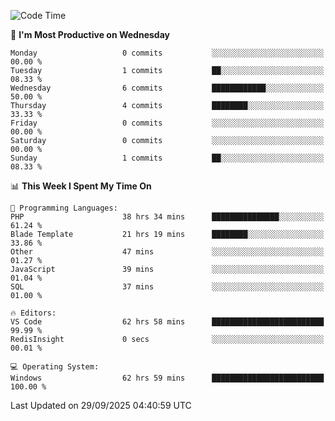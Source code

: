 <!--START_SECTION:waka-->
![Code Time](http://img.shields.io/badge/Code%20Time-5%2C990%20hrs%2050%20mins-blue)

📅 **I'm Most Productive on Wednesday** 

```text
Monday                   0 commits           ░░░░░░░░░░░░░░░░░░░░░░░░░   00.00 % 
Tuesday                  1 commits           ██░░░░░░░░░░░░░░░░░░░░░░░   08.33 % 
Wednesday                6 commits           ████████████░░░░░░░░░░░░░   50.00 % 
Thursday                 4 commits           ████████░░░░░░░░░░░░░░░░░   33.33 % 
Friday                   0 commits           ░░░░░░░░░░░░░░░░░░░░░░░░░   00.00 % 
Saturday                 0 commits           ░░░░░░░░░░░░░░░░░░░░░░░░░   00.00 % 
Sunday                   1 commits           ██░░░░░░░░░░░░░░░░░░░░░░░   08.33 % 
```


📊 **This Week I Spent My Time On** 

```text
💬 Programming Languages: 
PHP                      38 hrs 34 mins      ███████████████░░░░░░░░░░   61.24 % 
Blade Template           21 hrs 19 mins      ████████░░░░░░░░░░░░░░░░░   33.86 % 
Other                    47 mins             ░░░░░░░░░░░░░░░░░░░░░░░░░   01.27 % 
JavaScript               39 mins             ░░░░░░░░░░░░░░░░░░░░░░░░░   01.04 % 
SQL                      37 mins             ░░░░░░░░░░░░░░░░░░░░░░░░░   01.00 % 

🔥 Editors: 
VS Code                  62 hrs 58 mins      █████████████████████████   99.99 % 
RedisInsight             0 secs              ░░░░░░░░░░░░░░░░░░░░░░░░░   00.01 % 

💻 Operating System: 
Windows                  62 hrs 59 mins      █████████████████████████   100.00 % 
```


 Last Updated on 29/09/2025 04:40:59 UTC
<!--END_SECTION:waka-->

